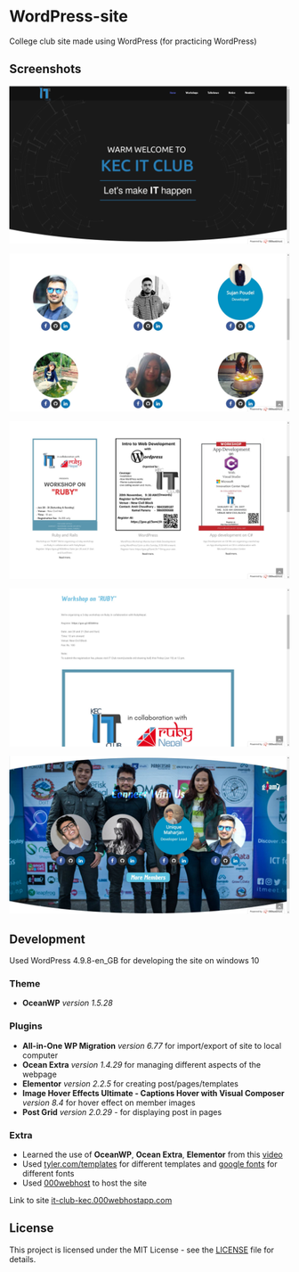 # WordPress-site
College club site made using WordPress (for practicing WordPress)

## Screenshots
![home page](/Screenshots/home%20page.jpg)

![members](/Screenshots/members.jpg)

![post grid](/Screenshots/post%20grid.jpg)

![post](/Screenshots/post.jpg)

![connect with us](/Screenshots/connect%20with%20us.jpg)

## Development
Used WordPress 4.9.8-en_GB for developing the site on windows 10

### Theme
+ **OceanWP** *version 1.5.28*

### Plugins
+ **All-in-One WP Migration** *version 6.77* for import/export of site to local computer
+ **Ocean Extra** *version 1.4.29* for managing different aspects of the webpage
+ **Elementor** *version 2.2.5* for creating post/pages/templates
+ **Image Hover Effects Ultimate - Captions Hover with Visual Composer** *version 8.4* for hover effect on member images
+ **Post Grid** *version 2.0.29* - for displaying post in pages

### Extra
+ Learned the use of **OceanWP**, **Ocean Extra**, **Elementor** from this [video](https://www.youtube.com/watch?v=2cbvZf1jIJM)
+ Used [tyler.com/templates](http://www.tyler.com/templates/) for different templates and [google fonts](https://fonts.google.com/) for different fonts
+ Used [000webhost](https://www.000webhost.com/) to host the site

Link to site [it-club-kec.000webhostapp.com](https://it-club-kec.000webhostapp.com)

## License
This project is licensed under the MIT License - see the [LICENSE](LICENSE) file for details.
